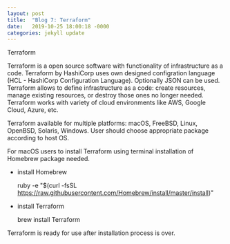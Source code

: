 ```yaml
---
layout: post
title:  "Blog 7: Terraform"
date:   2019-10-25 18:00:18 -0000
categories: jekyll update
---
```


Terraform

Terraform is a open source software with functionality of infrastructure as a code. Terraform by HashiCorp uses own designed configration language (HCL - HashiCorp Configuration Language). Optionally JSON can be used. Terraform allows to define infrastructure as a code: create resources, manage existing resources, or destroy those ones no longer needed. Terraform works with variety of cloud environments like AWS, Google Cloud, Azure, etc.

Terraform available for multiple platforms: macOS, FreeBSD, Linux, OpenBSD, Solaris, Windows. User should choose appropriate package according to host OS.

For macOS users to install Terraform using terminal installation of Homebrew package needed.
* install Homebrew

    ruby -e "$(curl -fsSL https://raw.githubusercontent.com/Homebrew/install/master/install)"
* install Terraform

    brew install Terraform

Terraform is ready for use after installation process is over.



[jekyll-docs]: https://jekyllrb.com/docs/home
[jekyll-gh]:   https://github.com/jekyll/jekyll
[jekyll-talk]: https://talk.jekyllrb.com/
